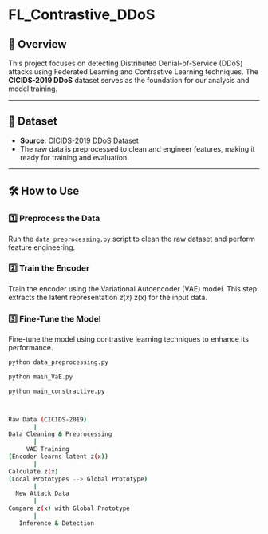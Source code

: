 # **FL_Contrastive_DDoS**

## 🚀 Overview
This project focuses on detecting Distributed Denial-of-Service (DDoS) attacks using Federated Learning and Contrastive Learning techniques. The **CICIDS-2019 DDoS** dataset serves as the foundation for our analysis and model training.

---

## 📂 Dataset
- **Source**: [CICIDS-2019 DDoS Dataset](https://www.unb.ca/cic/datasets/ddos-2019.html)
- The raw data is preprocessed to clean and engineer features, making it ready for training and evaluation.

---

## 🛠️ How to Use

### 1️⃣ Preprocess the Data
Run the `data_preprocessing.py` script to clean the raw dataset and perform feature engineering.

### 2️⃣ Train the Encoder
Train the encoder using the Variational Autoencoder (VAE) model. This step extracts the latent representation 𝑧(𝑥)
z(x) for the input data.

### 3️⃣ Fine-Tune the Model
Fine-tune the model using contrastive learning techniques to enhance its performance.

```bash
python data_preprocessing.py

python main_VaE.py

python main_constractive.py



Raw Data (CICIDS-2019)
       |
Data Cleaning & Preprocessing
       |
     VAE Training
(Encoder learns latent z(x))
       |
Calculate z(x)
(Local Prototypes --> Global Prototype)
       |
  New Attack Data
       |
Compare z(x) with Global Prototype
       |
   Inference & Detection
